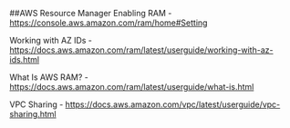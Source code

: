 
##AWS Resource Manager
Enabling RAM - https://console.aws.amazon.com/ram/home#Setting

Working with AZ IDs - https://docs.aws.amazon.com/ram/latest/userguide/working-with-az-ids.html

What Is AWS RAM? - https://docs.aws.amazon.com/ram/latest/userguide/what-is.html

VPC Sharing - https://docs.aws.amazon.com/vpc/latest/userguide/vpc-sharing.html
